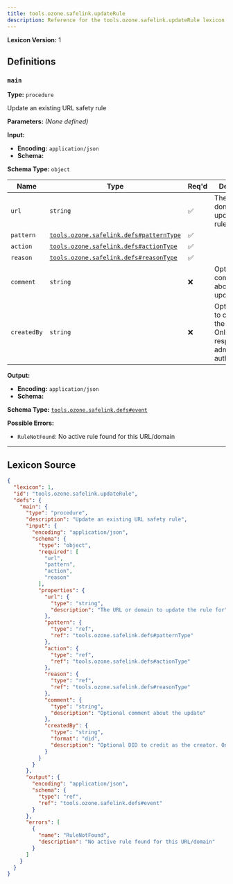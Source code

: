 ```yaml
---
title: tools.ozone.safelink.updateRule
description: Reference for the tools.ozone.safelink.updateRule lexicon
---
```

**Lexicon Version:** 1

## Definitions

<a name="main"></a>
### `main`

**Type:** `procedure`

Update an existing URL safety rule

**Parameters:** _(None defined)_

**Input:**

- **Encoding:** `application/json`
- **Schema:**

**Schema Type:** `object`

| Name | Type | Req'd  | Description | Constraints |
|------|------|----------|-------------|-------------|
| `url` | `string` | ✅  | The URL or domain to update the rule for |  |
| `pattern` | [`tools.ozone.safelink.defs#patternType`](lexicons/tools/ozone/safelink/defs#patternType) | ✅  |  |  |
| `action` | [`tools.ozone.safelink.defs#actionType`](lexicons/tools/ozone/safelink/defs#actionType) | ✅  |  |  |
| `reason` | [`tools.ozone.safelink.defs#reasonType`](lexicons/tools/ozone/safelink/defs#reasonType) | ✅  |  |  |
| `comment` | `string` | ❌  | Optional comment about the update |  |
| `createdBy` | `string` | ❌  | Optional DID to credit as the creator. Only respected for admin_token authentication. | Format: `did` |
**Output:**

- **Encoding:** `application/json`
- **Schema:**

**Schema Type:** [`tools.ozone.safelink.defs#event`](lexicons/tools/ozone/safelink/defs#event)


**Possible Errors:**

- `RuleNotFound`: No active rule found for this URL/domain

---

## Lexicon Source
```json
{
  "lexicon": 1,
  "id": "tools.ozone.safelink.updateRule",
  "defs": {
    "main": {
      "type": "procedure",
      "description": "Update an existing URL safety rule",
      "input": {
        "encoding": "application/json",
        "schema": {
          "type": "object",
          "required": [
            "url",
            "pattern",
            "action",
            "reason"
          ],
          "properties": {
            "url": {
              "type": "string",
              "description": "The URL or domain to update the rule for"
            },
            "pattern": {
              "type": "ref",
              "ref": "tools.ozone.safelink.defs#patternType"
            },
            "action": {
              "type": "ref",
              "ref": "tools.ozone.safelink.defs#actionType"
            },
            "reason": {
              "type": "ref",
              "ref": "tools.ozone.safelink.defs#reasonType"
            },
            "comment": {
              "type": "string",
              "description": "Optional comment about the update"
            },
            "createdBy": {
              "type": "string",
              "format": "did",
              "description": "Optional DID to credit as the creator. Only respected for admin_token authentication."
            }
          }
        }
      },
      "output": {
        "encoding": "application/json",
        "schema": {
          "type": "ref",
          "ref": "tools.ozone.safelink.defs#event"
        }
      },
      "errors": [
        {
          "name": "RuleNotFound",
          "description": "No active rule found for this URL/domain"
        }
      ]
    }
  }
}
```
